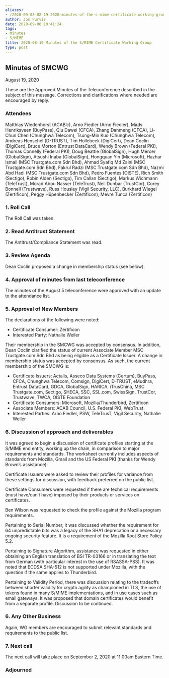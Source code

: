 ```yaml
---
aliases:
- /2020-09-08-08-19-2020-minutes-of-the-s-mime-certificate-working-group/
author: Jos Purvis
date: 2020-09-08 19:41:24
tags:
- Minutes
- S/MIME
title: 2020-08-19 Minutes of the S/MIME Certificate Working Group
type: post
---
```


## Minutes of SMCWG 

August 19, 2020

These are the Approved Minutes of the Teleconference described in the subject of this message. Corrections and clarifications where needed are encouraged by reply.

### Attendees 

Matthias Wiedenhorst (ACAB’c), Arno Fiedler (Arno Fiedler), Mads Henriksveen (BuyPass), Qiu Dawei (CFCA), Zhang Danmeng (CFCA), Li-Chun Chen (Chunghwa Telecom), Tsung-Min Kuo (Chunghwa Telecom), Andreas Henschel (D-TRUST), Tim Hollebeek (DigiCert), Dean Coclin (DigiCert), Bruce Morton (Entrust DataCard), Wendy Brown (Federal PKI), Thomas Connelly (Federal PKI), Doug Beattie (GlobalSign), Hugh Mercer (GlobalSign), Atsushi Inaba (GlobalSign), Hongquan Yin (Microsoft), Hazhar Ismail (MSC Trustgate.com Sdn Bhd), Ahmad Syafiq Md Zaini (MSC Trustgate.com Sdn Bhd), Fakrul Radzi (MSC Trustgate.com Sdn Bhd), Nazmi Abd Hadi (MSC Trustgate.com Sdn Bhd), Pedro Fuentes (OISTE), Rich Smith (Sectigo), Robin Alden (Sectigo), Tim Callan (Sectigo), Markus Wichmann (TeleTrust), Morad Abou Nasser (TeleTrust), Neil Dunbar (TrustCor), Corey Bonnell (Trustwave), Russ Housley (Vigil Security, LLC), Burkhard Wiegel (Zertificon), Peggy Hüpenbecker (Zertificon), Mevre Tunca (Zertificon)

### 1. Roll Call 

The Roll Call was taken.

### 2. Read Antitrust Statement 

The Antitrust/Compliance Statement was read.

### 3. Review Agenda 

Dean Coclin proposed a change in membership status (see below).

### 4. Approval of minutes from last teleconference 

The minutes of the August 5 teleconference were approved with an update to the attendance list.

### 5. Approval of New Members 

The declarations of the following were noted:

- Certificate Consumer: Zertificon
- Interested Party: Nathalie Weiler

Their membership in the SMCWG was accepted by consensus. In addition, Dean Coclin clarified the status of current Associate Member MSC Trustgate.com Sdn Bhd as being eligible as a Certificate Issuer. A change in membership status was accepted by consensus. As such, the current membership of the SMCWG is:

- Certificate Issuers: Actalis, Asseco Data Systems (Certum), BuyPass, CFCA, Chunghwa Telecom, Comsign, DigiCert, D-TRUST, eMudhra, Entrust DataCard, GDCA, GlobalSign, HARICA, iTrusChina, MSC Trustgate.com, Sectigo, SHECA, SSC, SSL.com, SwissSign, TrustCor, Trustwave, TWCA, OISTE Foundation
- Certificate Consumers: Microsoft, Mozilla/Thunderbird, Zertificon
- Associate Members: ACAB Council, U.S. Federal PKI, WebTrust
- Interested Parties: Arno Fiedler, PSW, TeleTrusT, Vigil Security, Nathalie Weiler

### 6. Discussion of approach and deliverables 

It was agreed to begin a discussion of certificate profiles starting at the S/MIME end entity, working up the chain, in comparison to major requirements and standards. The worksheet currently includes aspects of standards from Mozilla, Gmail and the US Federal PKI (thanks for Wendy Brown’s assistance):

Certificate Issuers were asked to review their profiles for variance from these settings for discussion, with feedback preferred on the public list.

Certificate Consumers were requested if there are technical requirements (must have/can’t have) imposed by their products or services on certificates.

Ben Wilson was requested to check the profile against the Mozilla program requirements.

Pertaining to Serial Number, it was discussed whether the requirement for 64 unpredictable bits was a legacy of the SHA1 deprecation or a necessary ongoing security feature. It is a requirement of the Mozilla Root Store Policy 5.2.

Pertaining to Signature Algorithm, assistance was requested in either obtaining an English translation of BSI TR-03166 or in translating the text from German (with particular interest in the use of RSASSA-PSS). It was noted that ECDSA SHA-512 is not supported under Mozilla, with the question if the same applies to Thunderbird.

Pertaining to Validity Period, there was discussion relating to the tradeoffs between shorter validity for crypto agility as championed in TLS, the use of tokens found in many S/MIME implementations, and in use cases such as email gateways. It was proposed that domain certificates would benefit from a separate profile. Discussion to be continued.

### 6. Any Other Business 

Again, WG members are encouraged to submit relevant standards and requirements to the public list.

### 7. Next call 

The next call will take place on September 2, 2020 at 11:00am Eastern Time.

### Adjourned